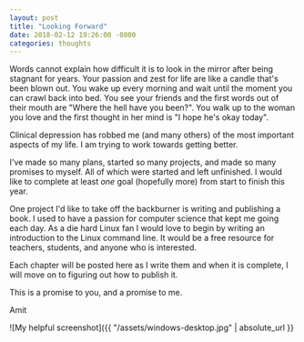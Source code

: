 ```yaml
---
layout: post
title: "Looking Forward"
date: 2018-02-12 19:26:00 -0800
categories: thoughts
---
```

Words cannot explain how difficult it is to look in the mirror after being stagnant for years. Your passion and zest for life are like a candle that's been blown out. You wake up every morning and wait until the moment you can crawl back into bed. You see your friends and the first words out of their mouth are "Where the hell have you been?". You walk up to the woman you love and the first thought in her mind is "I hope he's okay today".

Clinical depression has robbed me (and many others) of the most important aspects of my life. I am trying to work towards getting better.

I've made so many plans, started so many projects, and made so many promises to myself. All of which were started and left unfinished. I would like to complete at least _one_ goal (hopefully more) from start to finish this year.

One project I'd like to take off the backburner is writing and publishing a book. I used to have a passion for computer science that kept me going each day. As a die hard Linux fan I would love to begin by writing an introduction to the Linux command line. It would be a free resource for teachers, students, and anyone who is interested.

Each chapter will be posted here as I write them and when it is complete, I will move on to figuring out how to publish it.

This is a promise to you, and a promise to me.

Amit

![My helpful screenshot]({{ "/assets/windows-desktop.jpg" | absolute_url }}
